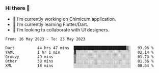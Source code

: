 ### Hi there 👋

<!--
**devcat37/devcat37** is a ✨ _special_ ✨ repository because its `README.md` (this file) appears on your GitHub profile.-->


- 🔭 I’m currently working on Chimicum application.
- 🌱 I’m currently learning Flutter/Dart.
- 👯 I’m looking to collaborate with UI designers.
<!-- - 🤔 I’m looking for help with ... -->

<!--START_SECTION:waka-->

```text
From: 16 May 2023 - To: 23 May 2023

Dart          44 hrs 47 mins  ███████████████████████▒░   93.96 %
YAML          1 hr 1 min      ▓░░░░░░░░░░░░░░░░░░░░░░░░   02.14 %
Groovy        49 mins         ▒░░░░░░░░░░░░░░░░░░░░░░░░   01.73 %
Other         38 mins         ▒░░░░░░░░░░░░░░░░░░░░░░░░   01.36 %
XML           18 mins         ░░░░░░░░░░░░░░░░░░░░░░░░░   00.64 %
```

<!--END_SECTION:waka-->

